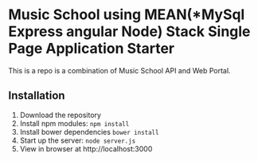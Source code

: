 # Music School using MEAN(*MySql Express angular Node) Stack Single Page Application Starter

This is a repo is a combination of Music School API and Web Portal. 

## Installation
1. Download the repository
2. Install npm modules: `npm install`
3. Install bower dependencies `bower install`
4. Start up the server: `node server.js`
5. View in browser at http://localhost:3000



